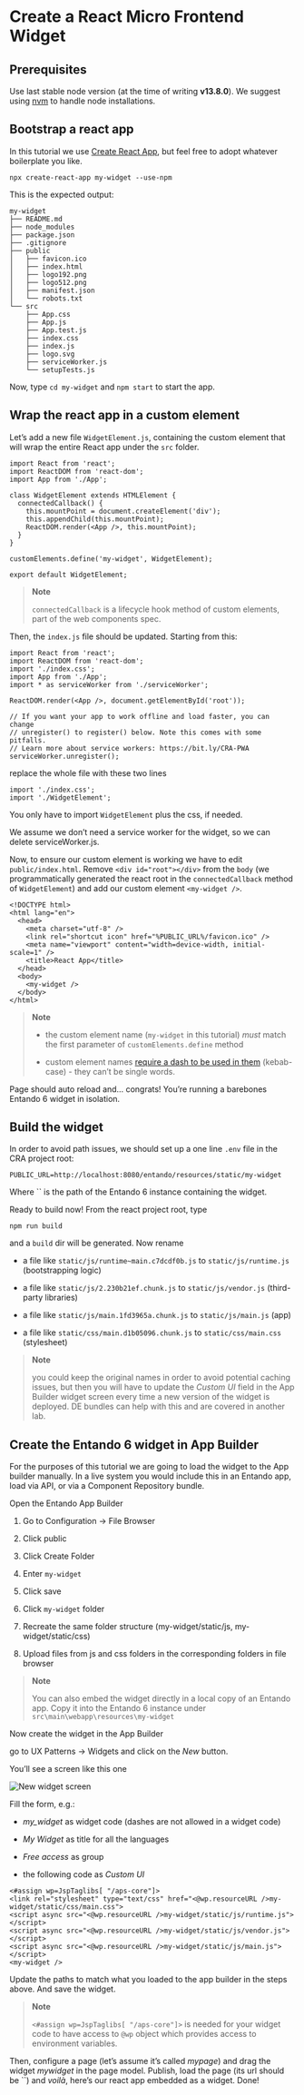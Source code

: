 # Create a React Micro Frontend Widget

## Prerequisites

Use last stable node version (at the time of writing **v13.8.0**). We
suggest using [nvm](https://github.com/nvm-sh/nvm) to handle node
installations.

## Bootstrap a react app

In this tutorial we use [Create React
App](https://create-react-app.dev/), but feel free to adopt whatever
boilerplate you like.

`npx create-react-app my-widget --use-npm`

This is the expected output:

    my-widget
    ├── README.md
    ├── node_modules
    ├── package.json
    ├── .gitignore
    ├── public
    │   ├── favicon.ico
    │   ├── index.html
    │   ├── logo192.png
    │   ├── logo512.png
    │   ├── manifest.json
    │   └── robots.txt
    └── src
        ├── App.css
        ├── App.js
        ├── App.test.js
        ├── index.css
        ├── index.js
        ├── logo.svg
        ├── serviceWorker.js
        └── setupTests.js

Now, type `cd my-widget` and `npm start` to start the app.

## Wrap the react app in a custom element

Let’s add a new file `WidgetElement.js`, containing the custom element
that will wrap the entire React app under the `src` folder.

    import React from 'react';
    import ReactDOM from 'react-dom';
    import App from './App';

    class WidgetElement extends HTMLElement {
      connectedCallback() {
        this.mountPoint = document.createElement('div');
        this.appendChild(this.mountPoint);
        ReactDOM.render(<App />, this.mountPoint);
      }
    }

    customElements.define('my-widget', WidgetElement);

    export default WidgetElement;

> **Note**
>
> `connectedCallback` is a lifecycle hook method of custom elements,
> part of the web components spec.

Then, the `index.js` file should be updated. Starting from this:

    import React from 'react';
    import ReactDOM from 'react-dom';
    import './index.css';
    import App from './App';
    import * as serviceWorker from './serviceWorker';

    ReactDOM.render(<App />, document.getElementById('root'));

    // If you want your app to work offline and load faster, you can change
    // unregister() to register() below. Note this comes with some pitfalls.
    // Learn more about service workers: https://bit.ly/CRA-PWA
    serviceWorker.unregister();

replace the whole file with these two lines

    import './index.css';
    import './WidgetElement';

You only have to import `WidgetElement` plus the css, if needed.

We assume we don’t need a service worker for the widget, so we can
delete serviceWorker.js.

Now, to ensure our custom element is working we have to edit
`public/index.html`. Remove `<div id="root"></div>` from the `body` (we
programmatically generated the react root in the `connectedCallback`
method of `WidgetElement`) and add our custom element `<my-widget />`.

    <!DOCTYPE html>
    <html lang="en">
      <head>
        <meta charset="utf-8" />
        <link rel="shortcut icon" href="%PUBLIC_URL%/favicon.ico" />
        <meta name="viewport" content="width=device-width, initial-scale=1" />
        <title>React App</title>
      </head>
      <body>
        <my-widget />
      </body>
    </html>

> **Note**
>
> -   the custom element name (`my-widget` in this tutorial) *must*
>     match the first parameter of `customElements.define` method
>
> -   custom element names [require a dash to be used in
>     them](https://stackoverflow.com/questions/22545621/do-custom-elements-require-a-dash-in-their-name)
>     (kebab-case) - they can’t be single words.
>
Page should auto reload and…​ congrats! You’re running a barebones
Entando 6 widget in isolation.

## Build the widget

In order to avoid path issues, we should set up a one line `.env` file
in the CRA project root:

    PUBLIC_URL=http://localhost:8080/entando/resources/static/my-widget

Where `` is the path of the Entando 6 instance containing the widget.

Ready to build now! From the react project root, type

`npm run build`

and a `build` dir will be generated. Now rename

-   a file like `static/js/runtime~main.c7dcdf0b.js` to
    `static/js/runtime.js` (bootstrapping logic)

-   a file like `static/js/2.230b21ef.chunk.js` to `static/js/vendor.js`
    (third-party libraries)

-   a file like `static/js/main.1fd3965a.chunk.js` to
    `static/js/main.js` (app)

-   a file like `static/css/main.d1b05096.chunk.js` to
    `static/css/main.css` (stylesheet)

> **Note**
>
> you could keep the original names in order to avoid potential caching
> issues, but then you will have to update the *Custom UI* field in the
> App Builder widget screen every time a new version of the widget is
> deployed. DE bundles can help with this and are covered in another
> lab.

## Create the Entando 6 widget in App Builder

For the purposes of this tutorial we are going to load the widget to the
App builder manually. In a live system you would include this in an
Entando app, load via API, or via a Component Repository bundle.

Open the Entando App Builder

1.  Go to Configuration → File Browser

2.  Click public

3.  Click Create Folder

4.  Enter `my-widget`

5.  Click save

6.  Click `my-widget` folder

7.  Recreate the same folder structure (my-widget/static/js,
    my-widget/static/css)

8.  Upload files from js and css folders in the corresponding folders in
    file browser

> **Note**
>
> You can also embed the widget directly in a local copy of an Entando
> app. Copy it into the Entando 6 instance under
> `src\main\webapp\resources\my-widget`

Now create the widget in the App Builder

go to UX Patterns → Widgets and click on the *New* button.

You’ll see a screen like this one

![New widget screen](./micro-frontends/new-widget-screen.png)

Fill the form, e.g.:

-   *my\_widget* as widget code (dashes are not allowed in a widget
    code)

-   *My Widget* as title for all the languages

-   *Free access* as group

-   the following code as *Custom UI*

<!-- -->

    <#assign wp=JspTaglibs[ "/aps-core"]>
    <link rel="stylesheet" type="text/css" href="<@wp.resourceURL />my-widget/static/css/main.css">
    <script async src="<@wp.resourceURL />my-widget/static/js/runtime.js"></script>
    <script async src="<@wp.resourceURL />my-widget/static/js/vendor.js"></script>
    <script async src="<@wp.resourceURL />my-widget/static/js/main.js"></script>
    <my-widget />

Update the paths to match what you loaded to the app builder in the
steps above. And save the widget.

> **Note**
>
> `<#assign wp=JspTaglibs[ "/aps-core"]>` is needed for your widget code
> to have access to `@wp` object which provides access to environment
> variables.

Then, configure a page (let’s assume it’s called *mypage*) and drag the
widget *mywidget* in the page model. Publish, load the page (its url
should be ``) and *voilà*, here’s our react app embedded as a widget.
Done!
